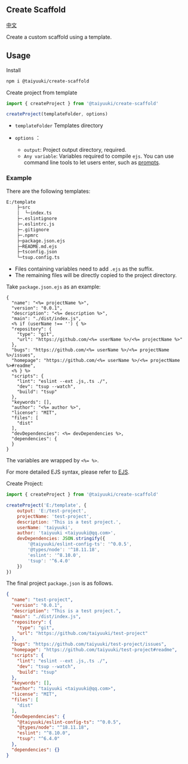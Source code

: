 ## Create Scaffold

[中文](./README_zh.md)

Create a custom scaffold using a template.

## Usage

Install

```bash
npm i @taiyuuki/create-scaffold
```

Create project from template

```ts
import { createProject } from '@taiyuuki/create-scaffold'

createProject(templateFolder, options)
```

* `templateFolder` Templates directory

* `options` ：
  * `output`: Project output directory, required.
  * `Any variable`: Variables required to compile `ejs`. 
    You can use command line tools to let users enter, such as [prompts](https://github.com/terkelg/prompts).

### Example

There are the following templates:

```bash
E:/template
    ├─src
    │  └─index.ts
    ├─.eslintignore
    ├─.eslintrc.js
    ├─.gitignore
    ├─.npmrc
    ├─package.json.ejs
    ├─README.md.ejs
    ├─tsconfig.json
    └─tsup.config.ts
```

* Files containing variables need to add `.ejs` as the suffix.
* The remaining files will be directly copied to the project directory.

Take `package.json.ejs` as an example:

```ejs
{
  "name": "<%= projectName %>",
  "version": "0.0.1",
  "description": "<%= description %>",
  "main": "./dist/index.js",
  <% if (userName !== '') { %> 
  "repository": {
    "type": "git",
    "url": "https://github.com/<%= userName %>/<%= projectName %>"
  },
  "bugs": "https://github.com/<%= userName %>/<%= projectName %>/issues",
  "homepage": "https://github.com/<%= userName %>/<%= projectName %>#readme",
  <% } %>
  "scripts": {
    "lint": "eslint --ext .js,.ts ./",
    "dev": "tsup --watch",
    "build": "tsup"
  },
  "keywords": [],
  "author": "<%= author %>",
  "license": "MIT",
  "files": [
    "dist"
  ],
  "devDependencies": <%= devDependencies %>,
  "dependencies": {
  }
}
```

The variables are wrapped by `<%= %>`.

For more detailed EJS syntax, please refer to [EJS](https://ejs.co/index.html).

Create Project:

```js
import { createProject } from '@taiyuuki/create-scaffold'

createProject('E:/template', {
    output: 'E:/test-project',
    projectName: 'test-project',
    description: 'This is a test project.',
    userName: 'taiyuuki',
    author: 'taiyuuki <taiyuuki@qq.com>',
    devDependencies: JSON.stringify({
        '@taiyuuki/eslint-config-ts': '^0.0.5',
        '@types/node': '^18.11.18',
        'eslint': '^8.10.0',
        'tsup': '^6.4.0'
    })
})
```

The final project `package.json` is as follows.

```json
{
  "name": "test-project",
  "version": "0.0.1",
  "description": "This is a test project.",
  "main": "./dist/index.js",
  "repository": {
    "type": "git",
    "url": "https://github.com/taiyuuki/test-project"
  },
  "bugs": "https://github.com/taiyuuki/test-project/issues",
  "homepage": "https://github.com/taiyuuki/test-project#readme",
  "scripts": {
    "lint": "eslint --ext .js,.ts ./",
    "dev": "tsup --watch",
    "build": "tsup"
  },
  "keywords": [],
  "author": "taiyuuki <taiyuuki@qq.com>",
  "license": "MIT",
  "files": [
    "dist"
  ],
  "devDependencies": {
    "@taiyuuki/eslint-config-ts": "^0.0.5",
    "@types/node": "^18.11.18",
    "eslint": "^8.10.0",
    "tsup": "^6.4.0"
  },
  "dependencies": {}
}
```

